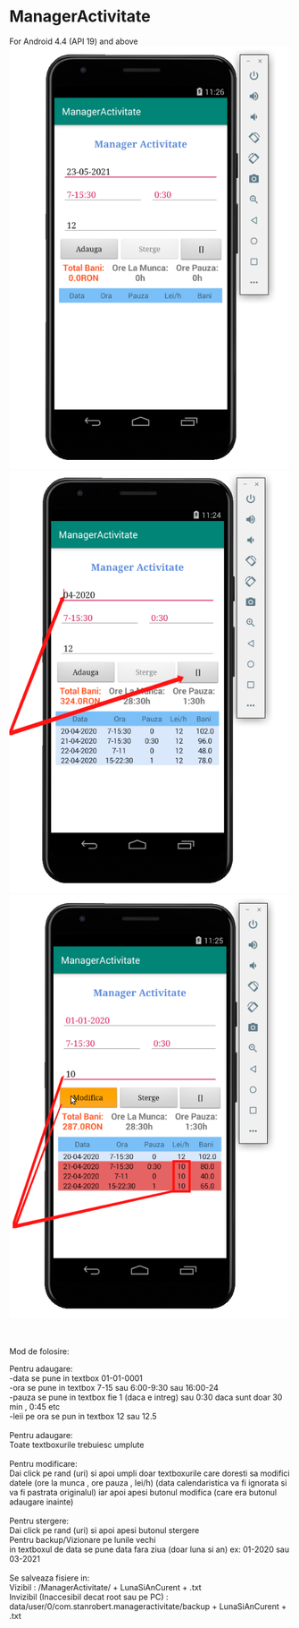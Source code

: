 # ManagerActivitate
For Android 4.4 (API 19) and above
<br>
![alt text](https://raw.githubusercontent.com/robertstandev/ManagerActivitate/main/README/Images/Default.png)
![alt text](https://raw.githubusercontent.com/robertstandev/ManagerActivitate/main/README/Images/PreviousMonths.png)
![alt text](https://raw.githubusercontent.com/robertstandev/ManagerActivitate/main/README/Images/MultiModify.png)

<br>
<br>
Mod de folosire:

Pentru adaugare:
<br>
-data se pune in textbox                         01-01-0001
<br>
-ora se pune in textbox                          7-15 sau 6:00-9:30 sau 16:00-24
<br>
-pauza se pune in textbox                        fie 1 (daca e intreg) sau 0:30 daca sunt doar 30 min , 0:45 etc
<br>
-leii pe ora se pun in textbox                   12 sau 12.5
<br>
<br>
Pentru adaugare:
<br>
Toate textboxurile trebuiesc umplute
<br>
<br>
Pentru modificare:
<br>
Dai click pe rand (uri) si apoi umpli doar textboxurile care doresti sa modifici datele (ore la munca , ore pauza , lei/h)
(data calendaristica va fi ignorata si va fi pastrata originalul) iar apoi apesi butonul modifica (care era butonul adaugare inainte)
<br>
<br>
Pentru stergere:
<br>
Dai click pe rand (uri) si apoi apesi butonul stergere
<br>
Pentru backup/Vizionare pe lunile vechi
<br>
in textboxul de data se pune data fara ziua (doar luna si an) ex: 01-2020   sau    03-2021
<br>
<br>
Se salveaza fisiere in:
<br>
Vizibil :  /ManagerActivitate/ + LunaSiAnCurent + .txt
<br>
Invizibil (Inaccesibil decat root sau pe PC) : data/user/0/com.stanrobert.manageractivitate/backup + LunaSiAnCurent + .txt
